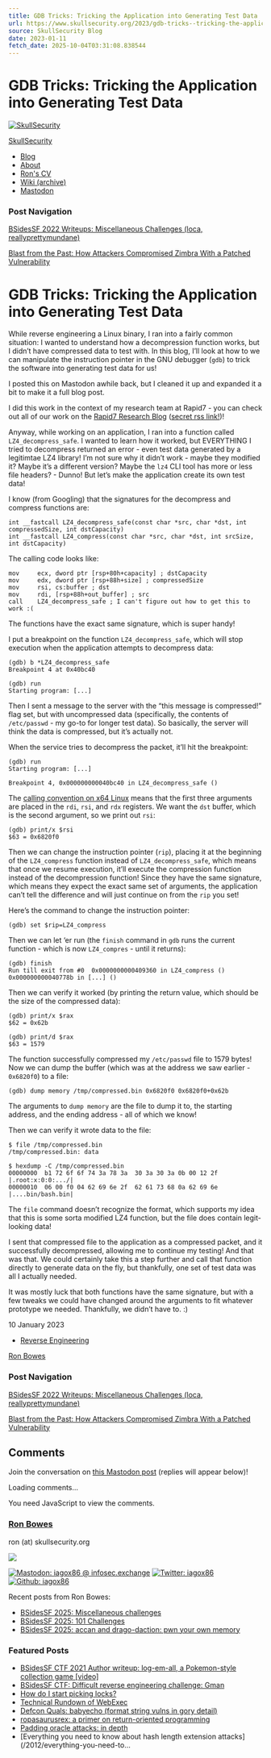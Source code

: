 ```yaml
---
title: GDB Tricks: Tricking the Application into Generating Test Data
url: https://www.skullsecurity.org/2023/gdb-tricks--tricking-the-application-into-generating-test-data
source: SkullSecurity Blog
date: 2023-01-11
fetch_date: 2025-10-04T03:31:08.838544
---
```


# GDB Tricks: Tricking the Application into Generating Test Data

[![SkullSecurity](/assets/skullsecurity.jpg "SkullSecurity")](/)

[SkullSecurity](/)

* [Blog](/)
* [About](/about)
* [Ron's CV](/cv)
* [Wiki (archive)](/wiki)
* [Mastodon](https://infosec.exchange/%40iagox86)

### Post Navigation

[BSidesSF 2022 Writeups: Miscellaneous Challenges (loca, reallyprettymundane)](/2022/bsidessf-2022-writeups-miscellaneous-challenges-loca-reallyprettymundane)

[Blast from the Past: How Attackers Compromised Zimbra With a Patched Vulnerability](/2023/blast-from-the-past--how-attackers-compromised-zimbra-with-a-patched-vulnerability)

# GDB Tricks: Tricking the Application into Generating Test Data

While reverse engineering a Linux binary, I ran into a fairly common situation:
I wanted to understand how a decompression function works, but I didn’t have
compressed data to test with. In this blog, I’ll look at how to we can
manipulate the instruction pointer in the GNU debugger (`gdb`) to trick the
software into generating test data for us!

I posted this on Mastodon awhile back, but I cleaned it up and expanded it a bit
to make it a full blog post.

I did this work in the context of my research team at Rapid7 - you can check
out all of our work on the [Rapid7 Research Blog](https://www.rapid7.com/blog/tag/research/) ([secret rss link!](https://blog.rapid7.com/tag/research/rss))!

Anyway, while working on an application, I ran into a function called
`LZ4_decompress_safe`. I wanted to learn how it worked, but EVERYTHING I tried
to decompress returned an error - even test data generated by a legitimtae LZ4
library! I’m not sure why it didn’t work - maybe they modified it? Maybe it’s a
different version? Maybe the `lz4` CLI tool has more or less file headers? -
Dunno! But let’s make the application create its own test data!

I know (from Googling) that the signatures for the decompress and compress
functions are:

```
int __fastcall LZ4_decompress_safe(const char *src, char *dst, int compressedSize, int dstCapacity)
int __fastcall LZ4_compress(const char *src, char *dst, int srcSize, int dstCapacity)
```

The calling code looks like:

```
mov     ecx, dword ptr [rsp+80h+capacity] ; dstCapacity
mov     edx, dword ptr [rsp+88h+size] ; compressedSize
mov     rsi, cs:buffer ; dst
mov     rdi, [rsp+88h+out_buffer] ; src
call    LZ4_decompress_safe ; I can't figure out how to get this to work :(
```

The functions have the exact same signature, which is super handy!

I put a breakpoint on the function `LZ4_decompress_safe`, which will stop
execution when the application attempts to decompress data:

```
(gdb) b *LZ4_decompress_safe
Breakpoint 4 at 0x40bc40

(gdb) run
Starting program: [...]
```

Then I sent a message to the server with the “this message is compressed!” flag
set, but with uncompressed data (specifically, the contents of `/etc/passwd` -
my go-to for longer test data). So basically, the server will think the data is
compressed, but it’s actually not.

When the service tries to decompress the packet, it’ll hit the breakpoint:

```
(gdb) run
Starting program: [...]

Breakpoint 4, 0x000000000040bc40 in LZ4_decompress_safe ()
```

The [calling convention on x64 Linux](https://en.wikipedia.org/wiki/X86_calling_conventions#System_V_AMD64_ABI)
means that the first three arguments are placed in the `rdi`, `rsi`, and `rdx`
registers. We want the `dst` buffer, which is the second argument, so we print
out `rsi`:

```
(gdb) print/x $rsi
$63 = 0x6820f0
```

Then we can change the instruction pointer (`rip`), placing it at the beginning
of the `LZ4_compress` function instead of `LZ4_decompress_safe`, which means
that once we resume execution, it’ll execute the compression function instead
of the decompression function! Since they have the same signature, which means
they expect the exact same set of arguments, the application can’t tell the
difference and will just continue on from the `rip` you set!

Here’s the command to change the instruction pointer:

```
(gdb) set $rip=LZ4_compress
```

Then we can let ‘er run (the `finish` command in `gdb` runs the current
function - which is now `LZ4_compres` - until it returns):

```
(gdb) finish
Run till exit from #0  0x0000000000409360 in LZ4_compress ()
0x000000000040778b in [...] ()
```

Then we can verify it worked (by printing the return value, which should be the
size of the compressed data):

```
(gdb) print/x $rax
$62 = 0x62b

(gdb) print/d $rax
$63 = 1579
```

The function successfully compressed my `/etc/passwd` file to 1579 bytes! Now
we can dump the buffer (which was at the address we saw earlier - `0x6820f0`)
to a file:

```
(gdb) dump memory /tmp/compressed.bin 0x6820f0 0x6820f0+0x62b
```

The arguments to `dump memory` are the file to dump it to, the starting address,
and the ending address - all of which we know!

Then we can verify it wrote data to the file:

```
$ file /tmp/compressed.bin
/tmp/compressed.bin: data

$ hexdump -C /tmp/compressed.bin
00000000  b1 72 6f 6f 74 3a 78 3a  30 3a 30 3a 0b 00 12 2f  |.root:x:0:0:.../|
00000010  06 00 f0 04 62 69 6e 2f  62 61 73 68 0a 62 69 6e  |....bin/bash.bin|
```

The `file` command doesn’t recognize the format, which supports my idea that
this is some sorta modified LZ4 function, but the file does contain
legit-looking data!

I sent that compressed file to the application as a compressed packet, and it
successfully decompressed, allowing me to continue my testing! And that was
that. We could certainly take this a step further and call that function
directly to generate data on the fly, but thankfully, one set of test data was
all I actually needed.

It was mostly luck that both functions have the same signature, but with a few
tweaks we could have changed around the arguments to fit whatever prototype we
needed. Thankfully, we didn’t have to. :)

10 January 2023

* [Reverse Engineering](/categories/re.html)

[Ron Bowes](/authors/ron.html)

### Post Navigation

[BSidesSF 2022 Writeups: Miscellaneous Challenges (loca, reallyprettymundane)](/2022/bsidessf-2022-writeups-miscellaneous-challenges-loca-reallyprettymundane)

[Blast from the Past: How Attackers Compromised Zimbra With a Patched Vulnerability](/2023/blast-from-the-past--how-attackers-compromised-zimbra-with-a-patched-vulnerability)

## Comments

Join the conversation on [this Mastodon post](https://infosec.exchange/%40skullsecurity/109666231140971395) (replies will appear below)!

Loading comments...

You need JavaScript to view the comments.

### [Ron Bowes](/authors/ron.html)

ron (at) skullsecurity.org

![](/assets/avatars/ron.jpg)

[![](/assets/mastodon.svg "Mastodon: iagox86 @ infosec.exchange")](https://infosec.exchange/%40iagox86)
[![](/assets/twitter.svg "Twitter: iagox86")](https://twitter.com/%40iagox86)
[![](/assets/github.svg "Github: iagox86")](https://github.com/iagox86)

Recent posts from Ron Bowes:

* [BSidesSF 2025: Miscellaneous challenges](/2025/bsidessf-2025-miscellaneous-challenges)
* [BSidesSF 2025: 101 Challenges](/2025/bsidessf-2025-101-challenges)
* [BSidesSF 2025: accan and drago-daction: pwn your own memory](/2025/bsidessf-2025-accan-and-drago-daction-pwn-your-own-memory)

### Featured Posts

* [BSidesSF CTF 2021 Author writeup: log-em-all, a Pokemon-style collection game [video]](/2021/bsidessf-ctf-2021-author-writeup-log-em-all-a-pokemon-style-collection-game-video)
* [BSidesSF CTF: Difficult reverse engineering challenge: Gman](/2020/bsidessf-ctf-difficult-reverse-engineering-challenge-gman)
* [How do I start picking locks?](/2019/how-do-i-start-picking-locks)
* [Technical Rundown of WebExec](/2018/technical-rundown-of-webexec)
* [Defcon Quals: babyecho (format string vulns in gory detail)](/2015/defcon-quals-babyecho-format-string-vulns-in-gory-detail)
* [ropasaurusrex: a primer on return-oriented programming](/2013/ropasaurusrex-a-primer-on-return-oriented-programming)
* [Padding oracle attacks: in depth](/2013/padding-oracle-attacks-in-depth)
* [Everything you need to know about hash length extension attacks](/2012/everything-you-need-to...